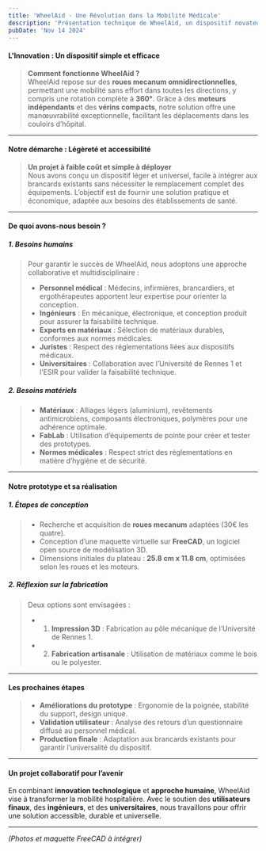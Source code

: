```yaml
---
title: 'WheelAid - Une Révolution dans la Mobilité Médicale'
description: 'Présentation technique de WheelAid, un dispositif novateur pour la mobilité des brancards.'
pubDate: 'Nov 14 2024'
---
```


#### **L'Innovation : Un dispositif simple et efficace**
> **Comment fonctionne WheelAid ?**  
WheelAid repose sur des **roues mecanum omnidirectionnelles**, permettant une mobilité sans effort dans toutes les directions, y compris une rotation complète à **360°**. Grâce à des **moteurs indépendants** et des **vérins compacts**, notre solution offre une manœuvrabilité exceptionnelle, facilitant les déplacements dans les couloirs d’hôpital.

---

#### **Notre démarche : Légèreté et accessibilité**
> **Un projet à faible coût et simple à déployer**  
Nous avons conçu un dispositif léger et universel, facile à intégrer aux brancards existants sans nécessiter le remplacement complet des équipements. L’objectif est de fournir une solution pratique et économique, adaptée aux besoins des établissements de santé.

---

#### **De quoi avons-nous besoin ?**
##### **1. Besoins humains**
> Pour garantir le succès de WheelAid, nous adoptons une approche collaborative et multidisciplinaire :
> - **Personnel médical** : Médecins, infirmières, brancardiers, et ergothérapeutes apportent leur expertise pour orienter la conception.
> - **Ingénieurs** : En mécanique, électronique, et conception produit pour assurer la faisabilité technique.
> - **Experts en matériaux** : Sélection de matériaux durables, conformes aux normes médicales.
> - **Juristes** : Respect des réglementations liées aux dispositifs médicaux.
> - **Universitaires** : Collaboration avec l’Université de Rennes 1 et l’ESIR pour valider la faisabilité technique.

##### **2. Besoins matériels**
> - **Matériaux** : Alliages légers (aluminium), revêtements antimicrobiens, composants électroniques, polymères pour une adhérence optimale.
> - **FabLab** : Utilisation d’équipements de pointe pour créer et tester des prototypes.
> - **Normes médicales** : Respect strict des réglementations en matière d’hygiène et de sécurité.

---

#### **Notre prototype et sa réalisation**

##### **1. Étapes de conception**
> - Recherche et acquisition de **roues mecanum** adaptées (30€ les quatre).
> - Conception d’une maquette virtuelle sur **FreeCAD**, un logiciel open source de modélisation 3D.
> - Dimensions initiales du plateau : **25.8 cm x 11.8 cm**, optimisées selon les roues et les moteurs.

##### **2. Réflexion sur la fabrication**
> Deux options sont envisagées :
> - 1. **Impression 3D** : Fabrication au pôle mécanique de l’Université de Rennes 1.
> - 2. **Fabrication artisanale** : Utilisation de matériaux comme le bois ou le polyester.

---

#### **Les prochaines étapes**
> - **Améliorations du prototype** : Ergonomie de la poignée, stabilité du support, design unique.
> - **Validation utilisateur** : Analyse des retours d’un questionnaire diffusé au personnel médical.
> - **Production finale** : Adaptation aux brancards existants pour garantir l’universalité du dispositif.

---

#### **Un projet collaboratif pour l’avenir**
En combinant **innovation technologique** et **approche humaine**, WheelAid vise à transformer la mobilité hospitalière. Avec le soutien des **utilisateurs finaux**, des **ingénieurs**, et des **universitaires**, nous travaillons pour offrir une solution accessible, durable et universelle.

---

*(Photos et maquette FreeCAD à intégrer)*
